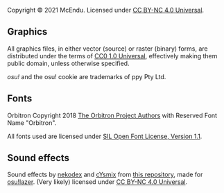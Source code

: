 Copyright &copy; 2021 McEndu.
Licensed under [CC BY-NC 4.0 Universal][CC-BY-NC-4.0].

## Graphics

All graphics files, in either vector (source) or raster (binary) forms, are
distributed under the terms of [CC0 1.0 Universal][CC0], effectively making
them public domain, unless otherwise specified.

_osu!_ and the osu! cookie are trademarks of ppy Pty Ltd.

## Fonts

Orbitron Copyright 2018 [The Orbitron Project Authors][Orbitron] with
Reserved Font Name "Orbitron".

All fonts used are licensed under [SIL Open Font License, Version 1.1][OFL].

[OFL]: LICENSE.OFL
[Orbitron]: https://github.com/theleagueof/orbitron

## Sound effects

Sound effects by [nekodex] and [cYsmix] from
[this repository](https://github.com/ppy/osu-resources), made for
[osu!lazer](https://github.com/ppy/osu).
(Very likely) licensed under [CC BY-NC 4.0 Universal][CC-BY-NC-4.0].

[nekodex]: https://osu.ppy.sh/users/102
[cYsmix]: https://osu.ppy.sh/users/272870

[CC0]: http://creativecommons.org/publicdomain/zero/1.0/
[CC-BY-NC-4.0]: https://creativecommons.org/licenses/by-nc/4.0
